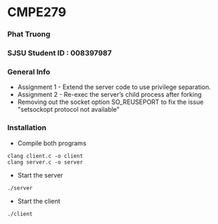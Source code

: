 # CMPE279
### Phat Truong
### SJSU Student ID : 008397987

### General Info
* Assignment 1 - Extend the server code to use privilege separation.
* Assignment 2 - Re-exec the server’s child process after forking
* Removing out the socket option SO_REUSEPORT to fix the issue "setsockopt protocol not available"

### Installation
* Compile both programs
```
clang client.c -o client
clang server.c -o server
```
* Start the server
```
./server
```
* Start the client
```
./client

```

